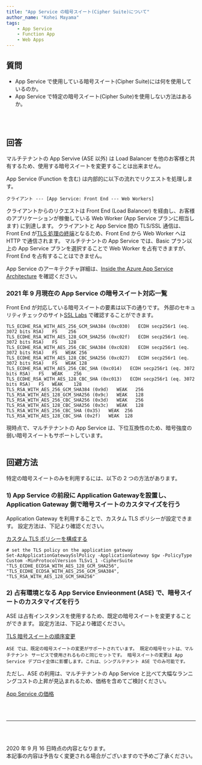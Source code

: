 ```yaml
---
title: "App Service の暗号スイート(Cipher Suite)について"
author_name: "Kohei Mayama"
tags:
    - App Service
    - Function App
    - Web Apps
---
```


## 質問
- App Service で使用している暗号スイート(Cipher Suite)には何を使用しているのか。
- App Service で特定の暗号スイート(Cipher Suite)を使用しない方法はあるか。
<br>
<br>

## 回答
マルチテナントの App Servive (ASE 以外) は Load Balancer を他のお客様と共有するため、使用する暗号スイートを変更することは出来ません。

App Service (Function を含む) は内部的に以下の流れでリクエストを処理します。
```
クライアント --- [App Service: Front End --- Web Workers]
```
クライアントからのリクエストは Front End (Load Balancer) を経由し、お客様のアプリケーションが稼働している Web Worker (App Service プランに相当します) に到達します。
クライアントと App Service 間の TLS/SSL 通信は、Front End が[TLS 処理の終端](https://docs.microsoft.com/ja-jp/azure/app-service/configure-ssl-bindings#handle-tls-termination)となるため、Front End から Web Worker へは HTTP で通信されます。
マルチテナントの App Service では、Basic プラン以上の App Service プランを選択することで Web Worker を占有できますが、Front End を占有することはできません。

App Service のアーキテクチャ詳細は、[Inside the Azure App Service Architecture](https://docs.microsoft.com/en-us/archive/msdn-magazine/2017/february/azure-inside-the-azure-app-service-architecture) を確認ください。


### **2021 年 9 月現在の App Service の暗号スイート対応一覧**
Front End が対応している暗号スイートの要素は以下の通りです。
外部のセキュリティチェックのサイト[SSL Labs](https://www.ssllabs.com/ssltest/) で確認することができます。

```
TLS_ECDHE_RSA_WITH_AES_256_GCM_SHA384 (0xc030)   ECDH secp256r1 (eq. 3072 bits RSA)   FS	256
TLS_ECDHE_RSA_WITH_AES_128_GCM_SHA256 (0xc02f)   ECDH secp256r1 (eq. 3072 bits RSA)   FS	128
TLS_ECDHE_RSA_WITH_AES_256_CBC_SHA384 (0xc028)   ECDH secp256r1 (eq. 3072 bits RSA)   FS   WEAK	256
TLS_ECDHE_RSA_WITH_AES_128_CBC_SHA256 (0xc027)   ECDH secp256r1 (eq. 3072 bits RSA)   FS   WEAK	128
TLS_ECDHE_RSA_WITH_AES_256_CBC_SHA (0xc014)   ECDH secp256r1 (eq. 3072 bits RSA)   FS   WEAK	256
TLS_ECDHE_RSA_WITH_AES_128_CBC_SHA (0xc013)   ECDH secp256r1 (eq. 3072 bits RSA)   FS   WEAK	128
TLS_RSA_WITH_AES_256_GCM_SHA384 (0x9d)   WEAK	256
TLS_RSA_WITH_AES_128_GCM_SHA256 (0x9c)   WEAK	128
TLS_RSA_WITH_AES_256_CBC_SHA256 (0x3d)   WEAK	256
TLS_RSA_WITH_AES_128_CBC_SHA256 (0x3c)   WEAK	128
TLS_RSA_WITH_AES_256_CBC_SHA (0x35)   WEAK	256
TLS_RSA_WITH_AES_128_CBC_SHA (0x2f)   WEAK	128
```

現時点で、マルチテナントの App Service は、下位互換性のため、暗号強度の弱い暗号スイートもサポートしています。
<br>
<br>
## 回避方法
特定の暗号スイートのみを利用するには、以下の 2 つの方法があります。

### **1) App Service の前段に Application Gatewayを設置し、Application Gateway 側で暗号スイートのカスタマイズを行う**
Application Gateway を利用することで、カスタム TLS ポリシーが設定できます。
設定方法は、下記より確認ください。

[カスタム TLS ポリシーを構成する](https://docs.microsoft.com/ja-jp/azure/application-gateway/application-gateway-configure-ssl-policy-powershell#configure-a-custom-tls-policy)

```
# set the TLS policy on the application gateway
Set-AzApplicationGatewaySslPolicy -ApplicationGateway $gw -PolicyType Custom -MinProtocolVersion TLSv1_1 -CipherSuite "TLS_ECDHE_ECDSA_WITH_AES_128_GCM_SHA256", "TLS_ECDHE_ECDSA_WITH_AES_256_GCM_SHA384", "TLS_RSA_WITH_AES_128_GCM_SHA256"
```

### **2) 占有環境となる App Service Envieonment (ASE) で、暗号スイートのカスタマイズを行う**
ASE は占有インスタンスを使用するため、既定の暗号スイートを変更することができます。
設定方法は、下記より確認ください。

[TLS 暗号スイートの順序変更](https://docs.microsoft.com/ja-jp/azure/app-service/environment/app-service-app-service-environment-custom-settings#change-tls-cipher-suite-order)

```
ASE では、既定の暗号スイートの変更がサポートされています。 既定の暗号セットは、マルチテナント サービスで使用されるものと同じセットです。 暗号スイートの変更は App Service デプロイ全体に影響します。これは、シングルテナント ASE でのみ可能です。 
```

ただし、ASE の利用は、マルチテナントの App Service と比べて大幅なランニングコストの上昇が見込まれるため、価格を含めてご検討ください。

[App Service の価格](https://azure.microsoft.com/ja-jp/pricing/details/app-service/windows/)

<br>
<br>

---

<br>
<br>

2020 年 9 月 16 日時点の内容となります。<br>
本記事の内容は予告なく変更される場合がございますので予めご了承ください。

<br>
<br>